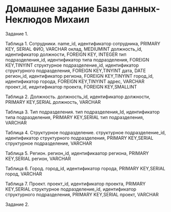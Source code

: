 # Домашнее задание Базы данных-Неклюдов Михаил


Задание 1.

Таблица 1. Сотрудники.
name_id, идентификатор сотрудника, PRIMARY KEY, SERIAL
ФИО, VARCHAR
оклад, MEDIUMINT
должность_id, идентификатор должности, FOREIGN KEY, INTEGER
тип подразделения_id, идентификатор типа подразделения, FOREIGN KEY,TINYINT
структурное подразделение_id, идентификатор структурного подразделения, FOREIGN KEY,TINYINT
дата, DATE
регион_id, идентификатор региона, FOREIGN KEY,TINYINT
город_id, идентификатор города, FOREIGN KEY,TINYINT
адрес, VARCHAR
проект_id, иеднтификатор проекта, FOREIGN KEY,SMALLINT

Таблица 2. Должность.
должность_id, идентификатор должности, PRIMARY KEY,SERIAL
должность, VARCHAR

Таблица 3. Тип подразделения.
тип подразделения_Id, идентификатор типа подразделения, PRIMARY KEY,SERIAL
тип подразделения, VARCHAR

Таблица 4. Структурное подразделение.
структурное подразделение_id, идентификатор структурного подразделения, PRIMARY KEY,SERIAL
структурное подразделение, VARCHAR

Таблица 5. Регион.
регион_id, идентификаатор региона, PRIMARY KEY,SERIAL
регион, VARCHAR

Таблица 6. Город.
город_id, идентификатор города, PRIMARY KEY,SERIAL
город, VARCHAR

Таблица 7. Проект.
проект_id, идентификатор проекта, PRIMARY KEY,SERIAL
структурное подразделение_id, идентификатор структурного подразделения, PRIMARY KEY,SERIAL
проект, VARCHAR


Задание 2.




